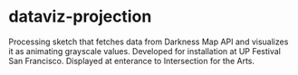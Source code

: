 dataviz-projection
======================

Processing sketch that fetches data from Darkness Map API and visualizes it as animating grayscale values. Developed for installation at UP Festival San Francisco. Displayed at enterance to Intersection for the Arts.
